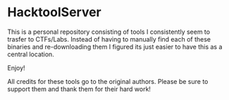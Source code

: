 # HacktoolServer

This is a personal repository consisting of tools I consistently seem to trasfer to CTFs/Labs. Instead of having to manually find each of these binaries and re-downloading them I figured its just easier to have this as a central location.

Enjoy!


All credits for these tools go to the original authors. Please be sure to support them and thank them for their hard work!
